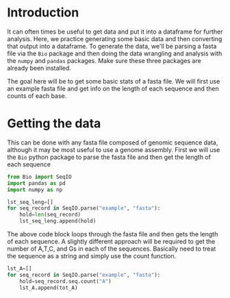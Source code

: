# Introduction #
It can often times be useful to get data and put it into a dataframe for further analysis. Here, we practice generating some basic data and then converting that output into a dataframe. To generate the data, we'll be parsing a fasta file via the `Bio` package and then doing the data wrangling and analysis with the `numpy` and `pandas` packages. Make sure these three packages are already been installed. 

The goal here will be to get some basic stats of a fasta file. We will first use an example fasta file and get info on the length of each sequence and then counts of each base. 

# Getting the data #
This can be done with any fasta file composed of genomic sequence data, although it may be most useful to use a genome assembly. First we will use the `Bio` python package to parse the fasta file and then get the length of each sequence 

``` python
from Bio import SeqIO
import pandas as pd 
import numpy as np

lst_seq_leng=[]
for seq_record in SeqIO.parse("example", "fasta"):
	hold=len(seq_record)
	lst_seq_leng.append(hold)
```
The above code block loops through the fasta file and then gets the length of each sequence. A slightly different approach will be required to get the number of A,T,C, and Gs in each of the sequences. Basically need to treat the sequence as a string and simply use the count function. 

``` python
lst_A=[]	
for seq_record in SeqIO.parse("example", "fasta"):
	hold=seq_record.seq.count("A")
	lst_A.append(tot_A)
```
